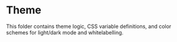 # Theme

This folder contains theme logic, CSS variable definitions, and color schemes for light/dark mode and whitelabelling.
